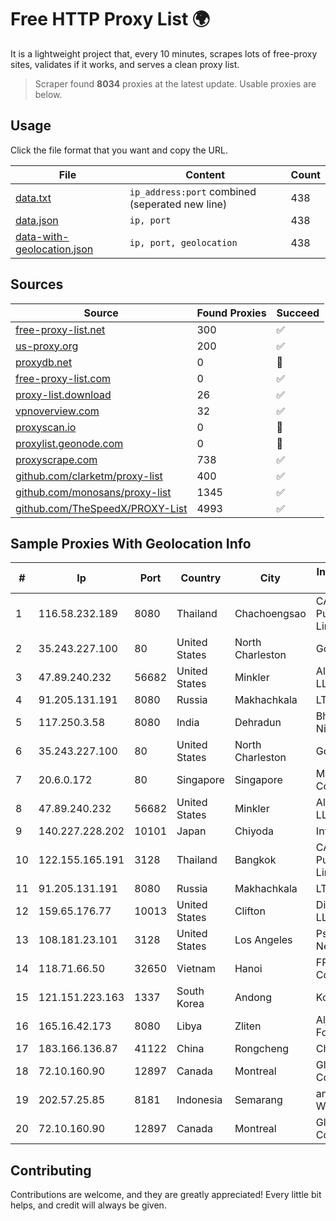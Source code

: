 
# Free HTTP Proxy List 🌍

It is a lightweight project that, every 10 minutes, scrapes lots of free-proxy sites, validates if it works, and serves a clean proxy list.


> Scraper found **8034** proxies at the latest update. Usable proxies are below.

## Usage

Click the file format that you want and copy the URL.


|File|Content|Count|
|----|-------|-----|
|[data.txt](https://raw.githubusercontent.com/themiralay/Proxy-List-World/master/data.txt)|`ip_address:port` combined (seperated new line)|438|
|[data.json](https://raw.githubusercontent.com/themiralay/Proxy-List-World/master/data.json)|`ip, port`|438|
|[data-with-geolocation.json](https://raw.githubusercontent.com/themiralay/Proxy-List-World/master/data-with-geolocation.json)|`ip, port, geolocation`|438|

## Sources

|Source|Found Proxies|Succeed|
|------|-------------|-------|
|[free-proxy-list.net](https://free-proxy-list.net)|300|✅|
|[us-proxy.org](https://www.us-proxy.org)|200|✅|
|[proxydb.net](http://proxydb.net)|0|🚫|
|[free-proxy-list.com](https://free-proxy-list.com/?page=&port=&type%5B%5D=http&type%5B%5D=https&up_time=0&search=Search)|0|✅|
|[proxy-list.download](https://www.proxy-list.download/HTTP)|26|✅|
|[vpnoverview.com](https://vpnoverview.com/privacy/anonymous-browsing/free-proxy-servers)|32|✅|
|[proxyscan.io](https://www.proxyscan.io)|0|🚫|
|[proxylist.geonode.com](https://proxylist.geonode.com/api/proxy-list?limit=300&page=1&sort_by=lastChecked&sort_type=desc&protocols=http,https)|0|🚫|
|[proxyscrape.com](https://api.proxyscrape.com/v2/?request=displayproxies&protocol=http&timeout=10000&country=all&ssl=all&anonymity=all)|738|✅|
|[github.com/clarketm/proxy-list](https://raw.githubusercontent.com/clarketm/proxy-list/master/proxy-list-raw.txt)|400|✅|
|[github.com/monosans/proxy-list](https://raw.githubusercontent.com/monosans/proxy-list/main/proxies/http.txt)|1345|✅|
|[github.com/TheSpeedX/PROXY-List](https://raw.githubusercontent.com/TheSpeedX/PROXY-List/master/http.txt)|4993|✅|


## Sample Proxies With Geolocation Info

|#|Ip|Port|Country|City|Internet Service Provider|
|-|--|----|-------|----|-------------------------|
|1|116.58.232.189|8080|Thailand|Chachoengsao|CAT Telecom Public Company Limited|
|2|35.243.227.100|80|United States|North Charleston|Google LLC|
|3|47.89.240.232|56682|United States|Minkler|Alibaba.com LLC|
|4|91.205.131.191|8080|Russia|Makhachkala|LTD "Erline"|
|5|117.250.3.58|8080|India|Dehradun|Bharat Sanchar Nigam Ltd|
|6|35.243.227.100|80|United States|North Charleston|Google LLC|
|7|20.6.0.172|80|Singapore|Singapore|Microsoft Corporation|
|8|47.89.240.232|56682|United States|Minkler|Alibaba.com LLC|
|9|140.227.228.202|10101|Japan|Chiyoda|InfoSphere|
|10|122.155.165.191|3128|Thailand|Bangkok|CAT Telecom Public Company Limited|
|11|91.205.131.191|8080|Russia|Makhachkala|LTD "Erline"|
|12|159.65.176.77|10013|United States|Clifton|DigitalOcean, LLC|
|13|108.181.23.101|3128|United States|Los Angeles|Psychz Networks|
|14|118.71.66.50|32650|Vietnam|Hanoi|FPT Telecom Company|
|15|121.151.223.163|1337|South Korea|Andong|Korea Telecom|
|16|165.16.42.173|8080|Libya|Zliten|Aljeel Aljadeed For Technology|
|17|183.166.136.87|41122|China|Rongcheng|Chinanet|
|18|72.10.160.90|12897|Canada|Montreal|GloboTech Communications|
|19|202.57.25.85|8181|Indonesia|Semarang|announced of WINET|
|20|72.10.160.90|12897|Canada|Montreal|GloboTech Communications|



## Contributing

Contributions are welcome, and they are greatly appreciated! Every
little bit helps, and credit will always be given.

